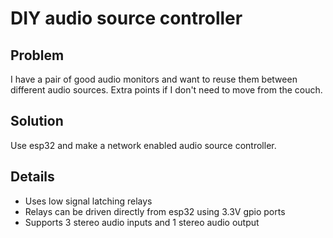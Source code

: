 # DIY audio source controller
## Problem

I have a pair of good audio monitors and want to reuse them between different audio sources.
Extra points if I don't need to move from the couch.

## Solution

Use esp32 and make a network enabled audio source controller.

## Details

* Uses low signal latching relays
* Relays can be driven directly from esp32 using 3.3V gpio ports
* Supports 3 stereo audio inputs and 1 stereo audio output
